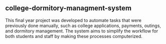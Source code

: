 ## college-dormitory-managment-system

<p>This final year project was developed to automate tasks that were previously done manually, such as college applications, payments, outings, and dormitory management. The system aims to simplify the workflow for both students and staff by making these processes computerized.<p>
